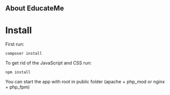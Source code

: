 ## About EducateMe

# Install

First run:

```composer install```

To get rid of the JavaScript and CSS run:

```npm install```

You can start the app with root in public folder (apache + php_mod or nginx + php_fpm)
